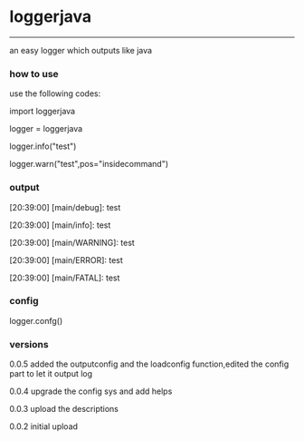# loggerjava

---
an easy logger which outputs like java
### how to use

use the following codes:

import loggerjava

logger = loggerjava

logger.info("test")

logger.warn("test",pos="insidecommand")

### output
[20:39:00] [main/debug]: test

[20:39:00] [main/info]: test

[20:39:00] [main/WARNING]: test

[20:39:00] [main/ERROR]: test

[20:39:00] [main/FATAL]: test

### config

logger.confg()

### versions

0.0.5 added the outputconfig and the loadconfig function,edited the config part to let it output log

0.0.4 upgrade the config sys and add helps

0.0.3 upload the descriptions

0.0.2 initial upload